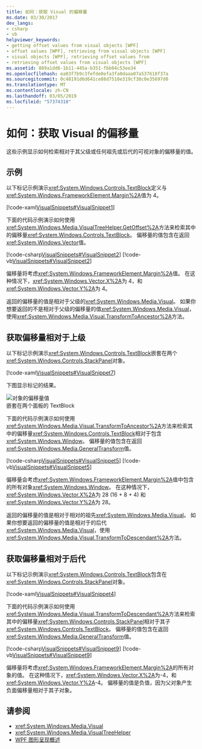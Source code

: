 ```yaml
---
title: 如何：获取 Visual 的偏移量
ms.date: 03/30/2017
dev_langs:
- csharp
- vb
helpviewer_keywords:
- getting offset values from visual objects [WPF]
- offset values [WPF], retrieving from visual objects [WPF]
- visual objects [WPF], retrieving offset values from
- retrieving offset values from visual objects [WPF]
ms.assetid: 889a1dd6-1b11-445a-b351-fbb04c53ee34
ms.openlocfilehash: ea03f7b9c3fefde0efa3fa0daaa07a537618f37a
ms.sourcegitcommit: 0c48191d6d641ce88d7510e319cf38c0e35697d0
ms.translationtype: MT
ms.contentlocale: zh-CN
ms.lasthandoff: 03/05/2019
ms.locfileid: "57374318"
---
```

# <a name="how-to-get-the-offset-of-a-visual"></a>如何：获取 Visual 的偏移量
这些示例显示如何检索相对于其父级或任何祖先或后代的可视对象的偏移量的值。  
  
## <a name="example"></a>示例  
 以下标记示例演示<xref:System.Windows.Controls.TextBlock>定义与<xref:System.Windows.FrameworkElement.Margin%2A>值为 4。  
  
 [!code-xaml[VisualSnippets#VisualSnippet1](~/samples/snippets/csharp/VS_Snippets_Wpf/VisualSnippets/CSharp/Window1.xaml#visualsnippet1)]  
  
 下面的代码示例演示如何使用<xref:System.Windows.Media.VisualTreeHelper.GetOffset%2A>方法来检索其中的偏移量<xref:System.Windows.Controls.TextBlock>。 偏移量的值包含在返回<xref:System.Windows.Vector>值。  
  
 [!code-csharp[VisualSnippets#VisualSnippet2](~/samples/snippets/csharp/VS_Snippets_Wpf/VisualSnippets/CSharp/Window1.xaml.cs#visualsnippet2)]
 [!code-vb[VisualSnippets#VisualSnippet2](~/samples/snippets/visualbasic/VS_Snippets_Wpf/VisualSnippets/visualbasic/window1.xaml.vb#visualsnippet2)]  
  
 偏移量将考虑<xref:System.Windows.FrameworkElement.Margin%2A>值。 在这种情况下，<xref:System.Windows.Vector.X%2A>为 4，和<xref:System.Windows.Vector.Y%2A>为 4。  
  
 返回的偏移量的值是相对于父级的<xref:System.Windows.Media.Visual>。 如果你想要返回的不是相对于父级的偏移量的值<xref:System.Windows.Media.Visual>，使用<xref:System.Windows.Media.Visual.TransformToAncestor%2A>方法。  
  
## <a name="getting-the-offset-relative-to-an-ancestor"></a>获取偏移量相对于上级  
 以下标记示例演示<xref:System.Windows.Controls.TextBlock>嵌套在两个<xref:System.Windows.Controls.StackPanel>对象。  
  
 [!code-xaml[VisualSnippets#VisualSnippet7](~/samples/snippets/csharp/VS_Snippets_Wpf/VisualSnippets/CSharp/Window2.xaml#visualsnippet7)]  
  
 下图显示标记的结果。  
  
 ![对象的偏移量值](./media/visualoffset-01.png "VisualOffset_01")  
嵌套在两个面板的 TextBlock  
  
 下面的代码示例演示如何使用<xref:System.Windows.Media.Visual.TransformToAncestor%2A>方法来检索其中的偏移量<xref:System.Windows.Controls.TextBlock>相对于包含<xref:System.Windows.Window>。 偏移量的值包含在返回<xref:System.Windows.Media.GeneralTransform>值。  
  
 [!code-csharp[VisualSnippets#VisualSnippet5](~/samples/snippets/csharp/VS_Snippets_Wpf/VisualSnippets/CSharp/Window1.xaml.cs#visualsnippet5)]
 [!code-vb[VisualSnippets#VisualSnippet5](~/samples/snippets/visualbasic/VS_Snippets_Wpf/VisualSnippets/visualbasic/window1.xaml.vb#visualsnippet5)]  
  
 偏移量会考虑<xref:System.Windows.FrameworkElement.Margin%2A>值中包含的所有对象<xref:System.Windows.Window>。 在这种情况下，<xref:System.Windows.Vector.X%2A>为 28 (16 + 8 + 4) 和<xref:System.Windows.Vector.Y%2A>为 28。  
  
 返回的偏移量的值是相对于相对的祖先<xref:System.Windows.Media.Visual>。 如果你想要返回的偏移量的值是相对于的后代<xref:System.Windows.Media.Visual>，使用<xref:System.Windows.Media.Visual.TransformToDescendant%2A>方法。  
  
## <a name="getting-the-offset-relative-to-a-descendant"></a>获取偏移量相对于后代  
 以下标记示例演示<xref:System.Windows.Controls.TextBlock>包含在<xref:System.Windows.Controls.StackPanel>对象。  
  
 [!code-xaml[VisualSnippets#VisualSnippet4](~/samples/snippets/csharp/VS_Snippets_Wpf/VisualSnippets/CSharp/Window1.xaml#visualsnippet4)]  
  
 下面的代码示例演示如何使用<xref:System.Windows.Media.Visual.TransformToDescendant%2A>方法来检索其中的偏移量<xref:System.Windows.Controls.StackPanel>相对于其子<xref:System.Windows.Controls.TextBlock>。 偏移量的值包含在返回<xref:System.Windows.Media.GeneralTransform>值。  
  
 [!code-csharp[VisualSnippets#VisualSnippet9](~/samples/snippets/csharp/VS_Snippets_Wpf/VisualSnippets/CSharp/Window1.xaml.cs#visualsnippet9)]
 [!code-vb[VisualSnippets#VisualSnippet9](~/samples/snippets/visualbasic/VS_Snippets_Wpf/VisualSnippets/visualbasic/window1.xaml.vb#visualsnippet9)]  
  
 偏移量将考虑<xref:System.Windows.FrameworkElement.Margin%2A>的所有对象的值。 在这种情况下，<xref:System.Windows.Vector.X%2A>为-4，和<xref:System.Windows.Vector.Y%2A>-4。 偏移量的值是负值，因为父对象产生负面偏移量相对于其子对象。  
  
## <a name="see-also"></a>请参阅
- <xref:System.Windows.Media.Visual>
- <xref:System.Windows.Media.VisualTreeHelper>
- [WPF 图形呈现概述](wpf-graphics-rendering-overview.md)
